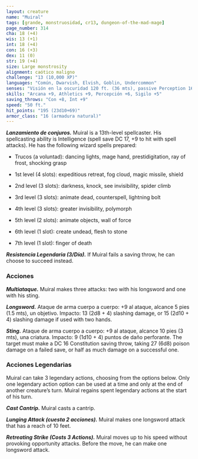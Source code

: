 ```yaml
---
layout: creature
name: "Muiral"
tags: [grande, monstruosidad, cr13, dungeon-of-the-mad-mage]
page_number: 314
cha: 18 (+4)
wis: 13 (+1)
int: 18 (+4)
con: 16 (+3)
dex: 11 (0)
str: 19 (+4)
size: Large monstrosity
alignment: caótico maligno
challenge: "13 (10,000 XP)"
languages: "Común, Dwarvish, Elvish, Goblin, Undercommon"
senses: "Visión en la oscuridad 120 ft. (36 mts), passive Perception 16"
skills: "Arcana +9, Athletics +9, Percepción +6, Sigilo +5"
saving_throws: "Con +8, Int +9"
speed: "50 ft."
hit_points: "195 (23d10+69)"
armor_class: "16 (armadura natural)"
---
```


***Lanzamiento de conjuros.*** Muiral is a 13th-level spellcaster. His spellcasting ability is Intelligence (spell save DC 17, +9 to hit with spell attacks). He has the following wizard spells prepared:

* Trucos (a voluntad): dancing lights, mage hand, prestidigitation, ray of frost, shocking grasp

* 1st level (4 slots): expeditious retreat, fog cloud, magic missile, shield

* 2nd level (3 slots): darkness, knock, see invisibility, spider climb

* 3rd level (3 slots): animate dead, counterspell, lightning bolt

* 4th level (3 slots): greater invisibility, polymorph

* 5th level (2 slots): animate objects, wall of force

* 6th level (1 slot): create undead, flesh to stone

* 7th level (1 slot): finger of death

***Resistencia Legendaria (3/Día).*** If Muiral fails a saving throw, he can choose to succeed instead.

### Acciones

***Multiataque.*** Muiral makes three attacks: two with his longsword and one with his sting.

***Longsword.*** Ataque de arma cuerpo a cuerpo: +9 al ataque, alcance 5 pies (1.5 mts), un objetivo. Impacto: 13 (2d8 + 4) slashing damage, or 15 (2d10 + 4) slashing damage if used with two hands.

***Sting.*** Ataque de arma cuerpo a cuerpo: +9 al ataque, alcance 10 pies (3 mts), una criatura. Impacto: 9 (1d10 + 4) puntos de daño perforante. The target must make a DC 16 Constitution saving throw, taking 27 (6d8) poison damage on a failed save, or half as much damage on a successful one.

### Acciones Legendarias

Muiral can take 3 legendary actions, choosing from the options below. Only one legendary action option can be used at a time and only at the end of another creature’s turn. Muiral regains spent legendary actions at the start of his turn.

***Cast Cantrip.*** Muiral casts a cantrip.

***Lunging Attack (cuesta 2 acciones).*** Muiral makes one longsword attack that has a reach of 10 feet.

***Retreating Strike (Costs 3 Actions).*** Muiral moves up to his speed without provoking opportunity attacks. Before the move, he can make one longsword attack.
